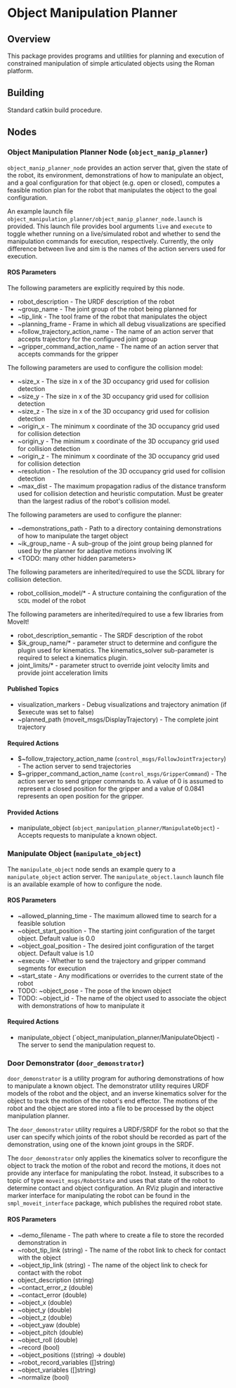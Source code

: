 # Object Manipulation Planner

## Overview

This package provides programs and utilities for planning and execution of
constrained manipulation of simple articulated objects using the Roman
platform.

## Building

Standard catkin build procedure.

## Nodes

### Object Manipulation Planner Node (`object_manip_planner`)

`object_manip_planner_node` provides an action server that, given the state of
the robot, its environment, demonstrations of how to manipulate an object, and a
goal configuration for that object (e.g. open or closed), computes a feasible
motion plan for the robot that manipulates the object to the goal
configuration.

An example launch file
`object_manipulation_planner/object_manip_planner_node.launch` is provided.
This launch file provides bool arguments `live` and `execute` to toggle whether
running on a live/simulated robot and whether to send the manipulation commands
for execution, respectively. Currently, the only difference between live and
sim is the names of the action servers used for execution.

#### ROS Parameters

The following parameters are explicitly required by this node.

* robot\_description - The URDF description of the robot
* ~group\_name - The joint group of the robot being planned for
* ~tip\_link - The tool frame of the robot that manipulates the object
* ~planning\_frame - Frame in which all debug visualizations are specified
* ~follow\_trajectory\_action\_name - The name of an action server that accepts trajectory for the configured joint group
* ~gripper\_command\_action\_name - The name of an action server that accepts commands for the gripper

The following parameters are used to configure the collision model:

* ~size\_x - The size in x of the 3D occupancy grid used for collision detection
* ~size\_y - The size in x of the 3D occupancy grid used for collision detection
* ~size\_z - The size in x of the 3D occupancy grid used for collision detection
* ~origin\_x - The minimum x coordinate of the 3D occupancy grid used for collision detection
* ~origin\_y - The minimum x coordinate of the 3D occupancy grid used for collision detection
* ~origin\_z - The minimum x coordinate of the 3D occupancy grid used for collision detection
* ~resolution - The resolution of the 3D occupancy grid used for collision detection
* ~max\_dist - The maximum propagation radius of the distance transform used for collision detection and heuristic computation. Must be greater than the largest radius of the robot's collision model.

The following parameters are used to configure the planner:

* ~demonstrations\_path - Path to a directory containing demonstrations of how to manipulate the target object
* ~ik\_group\_name - A sub-group of the joint group being planned for used by the planner for adaptive motions involving IK
* \<TODO: many other hidden parameters\>

The following parameters are inherited/required to use the SCDL library for collision detection.

* robot\_collision\_model/\* - A structure containing the configuration of the `SCDL` model of the robot

The following parameters are inherited/required to use a few libraries from MoveIt!

* robot\_description\_semantic - The SRDF description of the robot
* $ik\_group\_name/\* - parameter struct to determine and configure the plugin used for kinematics. The kinematics\_solver sub-parameter is required to select a kinematics plugin.
* joint\_limits/\* - parameter struct to override joint velocity limits and provide joint acceleration limits

#### Published Topics

* visualization\_markers - Debug visualizations and trajectory animation (if $execute was set to false)
* ~planned\_path (moveit\_msgs/DisplayTrajectory) - The complete joint trajectory

#### Required Actions

* $~follow\_trajectory\_action\_name (`control_msgs/FollowJointTrajectory`) - The action server to send trajectories
* $~gripper\_command\_action\_name (`control_msgs/GripperCommand`) - The action server to send gripper commands to. A value of 0 is assumed to represent a closed position for the gripper and a value of 0.0841 represents an open position for the gripper.

#### Provided Actions

* manipulate\_object (`object_manipulation_planner/ManipulateObject`) - Accepts requests to manipulate a known object.

### Manipulate Object (`manipulate_object`)

The `manipulate_object` node sends an example query to a `manipulate_object`
action server. The `manipulate_object.launch` launch file is an available 
example of how to configure the node.

#### ROS Parameters

* ~allowed\_planning\_time - The maximum allowed time to search for a feasible solution
* ~object\_start\_position - The starting joint configuration of the target object. Default value is 0.0
* ~object\_goal\_position - The desired joint configuration of the target object. Default value is 1.0
* ~execute - Whether to send the trajectory and gripper command segments for execution
* ~start\_state - Any modifications or overrides to the current state of the robot
* TODO: ~object\_pose - The pose of the known object
* TODO: ~object\_id - The name of the object used to associate the object with demonstrations of how to manipulate it

#### Required Actions

* manipulate\_object (`object_manipulation_planner/ManipulateObject) - The server to send the manipulation request to.

### Door Demonstrator (`door_demonstrator`)

`door_demonstrator` is a utility program for authoring demonstrations of how to
manipulate a known object. The demonstrator utility requires URDF models of the
robot and the object, and an inverse kinematics solver for the object to track
the motion of the robot's end effector. The motions of the robot and the object
are stored into a file to be processed by the object manipulation planner.

The `door_demonstrator` utility requires a URDF/SRDF for the robot so that
the user can specify which joints of the robot should be recorded as part of
the demonstration, using one of the known joint groups in the SRDF.

The `door_demonstrator` only applies the kinematics solver to reconfigure the
object to track the motion of the robot and record the motions, it does not
provide any interface for manipulating the robot. Instead, it subscribes to a
topic of type `moveit_msgs/RobotState` and uses that state of the robot to
determine contact and object configuration. An RViz plugin and interactive
marker interface for manipulating the robot can be found in the
`smpl_moveit_interface` package, which publishes the required robot state.

#### ROS Parameters

* ~demo_filename - The path where to create a file to store the recorded demonstration in
* ~robot_tip_link (string) - The name of the robot link to check for contact with the object
* ~object_tip_link (string) - The name of the object link  to check for contact with the robot
* object_description (string)
* ~contact_error_z (double)
* ~contact_error (double)
* ~object_x (double)
* ~object_y (double)
* ~object_z (double)
* ~object_yaw (double)
* ~object_pitch (double)
* ~object_roll (double)
* ~record (bool)
* ~object_positions ((string) -> double)
* ~robot_record_variables ([]string)
* ~object_variables ([]string)
* ~normalize (bool)
